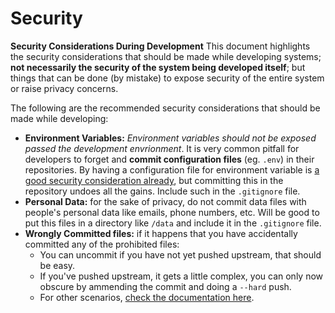 # Security

**Security Considerations During Development**
This document highlights the security considerations that should be made while developing systems; **not necessarily the security of the system being developed itself**; but things that can be done (by mistake) to expose security of the entire system or raise privacy concerns.

The following are the recommended security considerations that should be made while developing:

- **Environment Variables:** _Environment variables should not be exposed passed the development envrionment_. It is very common pitfall for developers to forget and **commit configuration files** (eg. `.env`) in their repositories. By having a configuration file for environment variable is [a good security consideration already](../Twelve%20Factor%20App#3---configuration), but committing this in the repository undoes all the gains. Include such in the `.gitignore` file.
- **Personal Data:** for the sake of privacy, do not commit data files with people's personal data like emails, phone numbers, etc. Will be good to put this files in a directory like `/data` and include it in the `.gitignore` file.
- **Wrongly Committed files:** if it happens that you have accidentally committed any of the prohibited files:
  - You can uncommit if you have not yet pushed upstream, that should be easy.
  - If you've pushed upstream, it gets a little complex, you can only now obscure by ammending the commit and doing a `--hard` push.
  - For other scenarios, [check the documentation here](https://sethrobertson.github.io/GitFixUm/fixup.html).